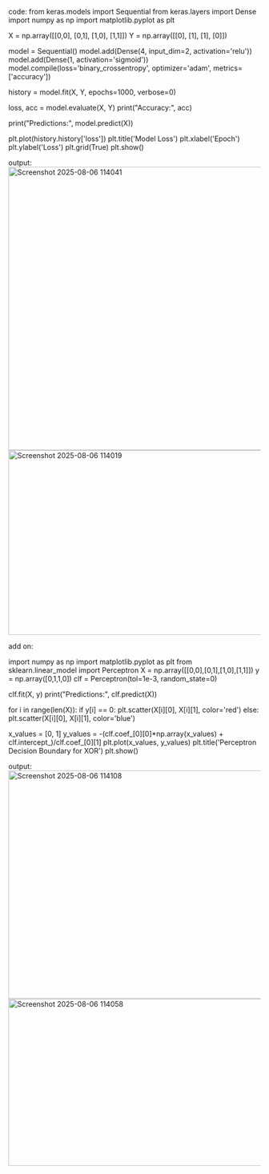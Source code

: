 code:
from keras.models import Sequential
from keras.layers import Dense
import numpy as np
import matplotlib.pyplot as plt

X = np.array([[0,0], [0,1], [1,0], [1,1]])
Y = np.array([[0], [1], [1], [0]])

model = Sequential()
model.add(Dense(4, input_dim=2, activation='relu'))
model.add(Dense(1, activation='sigmoid'))
model.compile(loss='binary_crossentropy', optimizer='adam', metrics=['accuracy'])

history = model.fit(X, Y, epochs=1000, verbose=0)

loss, acc = model.evaluate(X, Y)
print("Accuracy:", acc)

print("Predictions:", model.predict(X))

plt.plot(history.history['loss'])
plt.title('Model Loss')
plt.xlabel('Epoch')
plt.ylabel('Loss')
plt.grid(True)
plt.show()

output:
<img width="880" height="566" alt="Screenshot 2025-08-06 114041" src="https://github.com/user-attachments/assets/fcb7ff2c-b391-4687-adab-54465085c4d7" />
<img width="590" height="369" alt="Screenshot 2025-08-06 114019" src="https://github.com/user-attachments/assets/ab62bf4f-2ed3-49e4-8ac4-983c7140e976" />




add on:

import numpy as np
import matplotlib.pyplot as plt
from sklearn.linear_model import Perceptron
X = np.array([[0,0],[0,1],[1,0],[1,1]])
y = np.array([0,1,1,0])
clf = Perceptron(tol=1e-3, random_state=0)

clf.fit(X, y)
print("Predictions:", clf.predict(X))

for i in range(len(X)):
if y[i] == 0:
plt.scatter(X[i][0], X[i][1], color='red')
else:
plt.scatter(X[i][0], X[i][1], color='blue')

x_values = [0, 1]
y_values = -(clf.coef_[0][0]*np.array(x_values) + clf.intercept_)/clf.coef_[0][1]
plt.plot(x_values, y_values)
plt.title('Perceptron Decision Boundary for XOR')
plt.show()

output:
<img width="622" height="456" alt="Screenshot 2025-08-06 114108" src="https://github.com/user-attachments/assets/67c68430-2142-48a9-8089-cded1f1b8dfe" />
<img width="579" height="334" alt="Screenshot 2025-08-06 114058" src="https://github.com/user-attachments/assets/c229c95c-71d8-4bb0-b697-9daa3071775f" />

